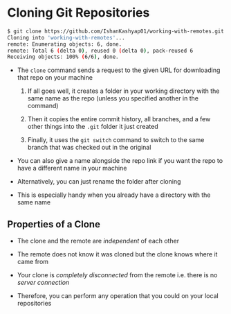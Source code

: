 # Cloning Git Repositories

```bash
$ git clone https://github.com/IshanKashyap01/working-with-remotes.git # folder-name
Cloning into 'working-with-remotes'...
remote: Enumerating objects: 6, done.
remote: Total 6 (delta 0), reused 0 (delta 0), pack-reused 6
Receiving objects: 100% (6/6), done.
```

- The ```clone``` command sends a request to the given URL for downloading that
repo on your machine

  1. If all goes well, it creates a folder in your working directory with the
    same name as the repo (unless you specified another in the command)

  2. Then it copies the entire commit history, all branches, and a few other
    things into the ```.git``` folder it just created

  3. Finally, it uses the ```git switch``` command to switch to the same branch
    that was checked out in the original

- You can also give a name alongside the repo link if you want the repo to have
a different name in your machine

- Alternatively, you can just rename the folder after cloning

- This is especially handy when you already have a directory with the same name

## Properties of a Clone

- The clone and the remote are *independent* of each other

- The remote does not know it was cloned but the clone knows where it came from

- Your clone is *completely disconnected* from the remote i.e. there is no *server*
*connection*

- Therefore, you can perform any operation that you could on your local repositories
